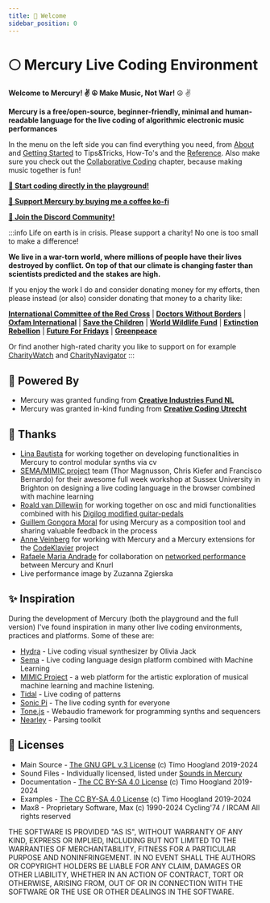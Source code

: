 ```yaml
---
title: 👋 Welcome
sidebar_position: 0
---
```


# 🌕 Mercury Live Coding Environment 

**Welcome to Mercury! ✌️ ☮️ Make Music, Not War!** ☮️ ✌️

**Mercury is a free/open-source, beginner-friendly, minimal and human-readable language for the live coding of algorithmic electronic music performances**

In the menu on the left side you can find everything you need, from [About](about) and [Getting Started](getting-started) to Tips&Tricks, How-To's and the [Reference](./reference/syntax.md). Also make sure you check out the [Collaborative Coding](collaborate) chapter, because making music together is fun!

<!-- Mercury currently has 2 versions:

* Original version running in Max8 (Windows/Mac only) (you're in the right place)
* Web version running in the browser (Windows/Mac/Linux) [go to this repo](https://github.com/tmhglnd/mercury-playground) -->

[**🚀 Start coding directly in the playground!**](https://mercury.timohoogland.com/)

[**🙏 Support Mercury by buying me a coffee ko-fi**](https://ko-fi.com/tmhglnd)

[**💬 Join the Discord Community!**](https://discord.gg/vt59NYU)

<!-- ⭐️ *watch and star the [**repo**](https://github.com/tmhglnd/mercury) to keep up-to-date with the latest changes whenever they're made* -->

:::info Life on earth is in crisis. Please support a charity! No one is too small to make a difference!

**We live in a war-torn world, where millions of people have their lives destroyed by conflict. On top of that our climate is changing faster than scientists predicted and the stakes are high.**

If you enjoy the work I do and consider donating money for my efforts, then please instead (or also) consider donating that money to a charity like:

[**International Committee of the Red Cross**](https://www.icrc.org/en/donate) | [**Doctors Without Borders**](https://donate.doctorswithoutborders.org/secure/rr-donate-monthly-web?source=ADU2011U0W46) | [**Oxfam International**](https://www.oxfam.org/en?form=general) | [**Save the Children**](https://support.savethechildren.org/site/Donation2?df_id=1620&1620.donation=form1) | [**World Wildlife Fund**](https://protect.worldwildlife.org/page/65220/donate/1?en_og_source=Web_Donation&ea.tracking.id=Web_Topnav&supporter.appealCode=AWE2402OQ18299A01179RX) | [**Extinction Rebellion**](https://rebellion.global/) | [**Future For Fridays**](https://fridaysforfuture.org/what-we-do/contact-us/#countries) | [**Greenpeace**](https://engage.us.greenpeace.org/onlineactions/GB7jeaDze0eR5tWt3kWG_w2?sourceid=1015094)

Or find another high-rated charity you like to support on for example [CharityWatch](https://www.charitywatch.org/) and [CharityNavigator](https://www.charitynavigator.org/)
:::

## 🔋 Powered By

- Mercury was granted funding from [**Creative Industries Fund NL**](https://stimuleringsfonds.nl/en/)
- Mercury was granted in-kind funding from [**Creative Coding Utrecht**](https://creativecodingutrecht.nl/)

## 🙏 Thanks

- [Lina Bautista](https://axolot.cat/about/lina-bautista/) for working together on developing functionalities in Mercury to control modular synths via cv
- [SEMA/MIMIC project](https://mimicproject.com/about) team (Thor Magnusson, Chris Kiefer and Francisco Bernardo) for their awesome full week workshop at Sussex University in Brighton on designing a live coding language in the browser combined with machine learning
- [Roald van Dillewijn](https://roaldvandillewijn.nl/) for working together on osc and midi functionalities combined with his [Digilog modified guitar-pedals](https://roaldvandillewijn.nl/projects/digilog)
- [Guillem Gongora Moral](https://www.guillemgongora.com/) for using Mercury as a composition tool and sharing valuable feedback in the process
- [Anne Veinberg](https://anneveinberg.com/) for working with Mercury and a Mercury extensions for the [CodeKlavier](https://codeklavier.space/) project
- [Rafaele Maria Andrade](https://www.rafaele-andrade.com/) for collaboration on [networked performance](https://www.youtube.com/watch?v=7UWywv_DPHI&t=4s) between Mercury and Knurl
- Live performance image by Zuzanna Zgierska

## ✨ Inspiration

During the development of Mercury (both the playground and the full version) I've found inspiration in many other live coding environments, practices and platforms. Some of these are:

- [Hydra](https://hydra.ojack.xyz/) - Live coding visual synthesizer by Olivia Jack
- [Sema](https://sema.codes/about) - Live coding language design platform combined with Machine Learning
- [MIMIC Project](https://mimicproject.com/about) - a web platform for the artistic exploration of musical machine learning and machine listening.
- [Tidal](https://tidalcycles.org/index.php/Welcome) - Live coding of patterns
- [Sonic Pi](https://sonic-pi.net/) - The live coding synth for everyone
- [Tone.js](https://tonejs.github.io/) - Webaudio framework for programming synths and sequencers
- [Nearley](https://nearley.js.org/) - Parsing toolkit

## 📄 Licenses

- Main Source - [The GNU GPL v.3 License](https://choosealicense.com/licenses/gpl-3.0/) (c) Timo Hoogland 2019-2024
- Sound Files - Individually licensed, listed under [Sounds in Mercury](./usage/sounds.md)
- Documentation - [The CC BY-SA 4.0 License](https://creativecommons.org/licenses/by-sa/4.0/) (c) Timo Hoogland 2019-2024
- Examples - [The CC BY-SA 4.0 License](https://creativecommons.org/licenses/by-sa/4.0/) (c) Timo Hoogland 2019-2024
- Max8 - Proprietary Software, Max (c) 1990-2024 Cycling'74 / IRCAM All rights reserved

THE SOFTWARE IS PROVIDED "AS IS", WITHOUT WARRANTY OF ANY KIND, EXPRESS OR IMPLIED, INCLUDING BUT NOT LIMITED TO THE WARRANTIES OF MERCHANTABILITY, FITNESS FOR A PARTICULAR PURPOSE AND NONINFRINGEMENT. IN NO EVENT SHALL THE AUTHORS OR COPYRIGHT HOLDERS BE LIABLE FOR ANY CLAIM, DAMAGES OR OTHER LIABILITY, WHETHER IN AN ACTION OF CONTRACT, TORT OR OTHERWISE, ARISING FROM, OUT OF OR IN CONNECTION WITH THE SOFTWARE OR THE USE OR OTHER DEALINGS IN THE SOFTWARE.
